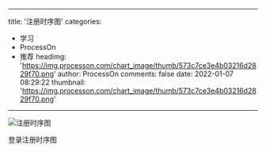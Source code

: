 
---
title: '注册时序图'
categories: 
 - 学习
 - ProcessOn
 - 推荐
headimg: 'https://img.processon.com/chart_image/thumb/573c7ce3e4b03216d2829f70.png'
author: ProcessOn
comments: false
date: 2022-01-07 08:29:22
thumbnail: 'https://img.processon.com/chart_image/thumb/573c7ce3e4b03216d2829f70.png'
---

<div>   
<img class="thumb" alt="注册时序图" src="https://img.processon.com/chart_image/thumb/573c7ce3e4b03216d2829f70.png" referrerpolicy="no-referrer">
<p>登录注册时序图</p>  
</div>
            